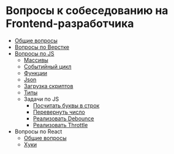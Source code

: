 # Вопросы к собеседованию на Frontend-разработчика

* [Общие вопросы](common-questions.md)
* [Вопросы по Верстке](layout-questions.md)
* [Вопросы по JS](js/js-questions.md)
    * [Массивы](js/arrays.md)
    * [Событийный цикл](js/event-loop.md)
    * [Функции](js/function.md)
    * [Json](js/json.md)
    * [Загрузка скриптов](js/loading.md)
    * [Типы](js/types.md)
    * Задачи по JS
        * [Посчитать буквы в строк](js/tasks/count-letters.md)
        * [Перевернуть число](js/tasks/revert-number.md)
        * [Реализовать Debounce](js/tasks/debounce.md)
        * [Реализовать Throttle](js/tasks/throttle.md)
* Вопросы по React
    * [Общие вопросы](react/common.md)
    * [Хуки](react/hooks.md)
